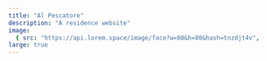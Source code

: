 ```yaml
---
title: "Al Pescatore"
description: "A residence website"
image:
  { src: "https://api.lorem.space/image/face?w=80&h=80&hash=tnzdjt4v", alt: "Python 3.5" }
large: true
---
```

